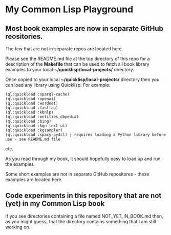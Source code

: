 # My Common Lisp Playground

## Most book examples are now in separate GitHub reositories.

The few that are not in separate repos are located here.

Please see the README.md file at the top directory of this repo for a description of the **Makefile** that can be used to fetch all book library examples to your local **~/quicklisp/local-projects/** directory.

Once copied to your local **~/quicklisp/local-projects/** directory then you can load any library using Quicklisp. For example:

    (ql:quickload :sparql-cache)
    (ql:quickload :openai)
    (ql:quickload :wordnet)
    (ql:quickload :fasttag)
    (ql:quickload :kbnlp)
    (ql:quickload :entities_dbpedia)
    (ql:quickload :bing)
    (ql:quickload :kgn-text-ui)
    (ql:quickload :kgsampler)
    (ql:quickload :spacy-py4cl) ; requires loading a Python library before use - see README.md file

etc.

As you read through my book, it should hopefully easy to load up and run the examples.

Some short examples are not in separate GitHub repositores - these examples are located here.


## Code experiments in this repository that are not (yet) in my Common Lisp book

If you see directories containing a file named NOT_YET_IN_BOOK.md then, as you might guess, that the directory contains something that I am still working on.


